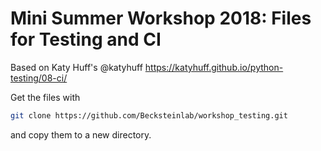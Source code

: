 # Mini Summer Workshop 2018: Files for Testing and CI

Based on Katy Huff's @katyhuff https://katyhuff.github.io/python-testing/08-ci/

Get the files with
```bash
git clone https://github.com/Becksteinlab/workshop_testing.git
```
and copy them to a new directory.
    

